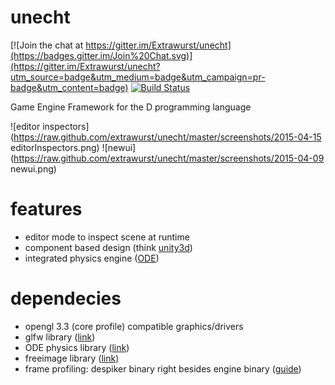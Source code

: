# unecht

[![Join the chat at https://gitter.im/Extrawurst/unecht](https://badges.gitter.im/Join%20Chat.svg)](https://gitter.im/Extrawurst/unecht?utm_source=badge&utm_medium=badge&utm_campaign=pr-badge&utm_content=badge)
[![Build Status](https://travis-ci.org/Extrawurst/unecht.svg)](https://travis-ci.org/Extrawurst/unecht)

Game Engine Framework for the D programming language

![editor inspectors](https://raw.github.com/extrawurst/unecht/master/screenshots/2015-04-15 editorInspectors.png)
![newui](https://raw.github.com/extrawurst/unecht/master/screenshots/2015-04-09 newui.png)

# features

* editor mode to inspect scene at runtime
* component based design (think [unity3d](http://unity3d.com/))
* integrated physics engine ([ODE](http://ode-wiki.org))

# dependecies

* opengl 3.3 (core profile) compatible graphics/drivers
* glfw library ([link](http://www.glfw.org/))
* ODE physics library ([link](http://ode-wiki.org/wiki/index.php?title=Manual:_Install_and_Use))
* freeimage library ([link](http://freeimage.sourceforge.net/))
* frame profiling: despiker binary right besides engine binary ([guide](despiker_guide.md))

